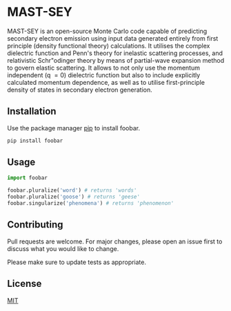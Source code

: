 # MAST-SEY

MAST-SEY is an open-source Monte Carlo code capable of predicting secondary electron emission using input data generated entirely from first principle (density functional theory) calculations. It utilises the complex dielectric function and Penn's theory for inelastic scattering processes, and relativistic Schr\"odinger theory by means of partial-wave expansion method to govern elastic scattering. It allows to not only use the momentum independent (q $=0$) dielectric function but also to include explicitly calculated momentum dependence, as well as to utilise first-principle density of states in secondary electron generation. 

## Installation

Use the package manager [pip](https://pip.pypa.io/en/stable/) to install foobar.

```bash
pip install foobar
```

## Usage

```python
import foobar

foobar.pluralize('word') # returns 'words'
foobar.pluralize('goose') # returns 'geese'
foobar.singularize('phenomena') # returns 'phenomenon'
```

## Contributing
Pull requests are welcome. For major changes, please open an issue first to discuss what you would like to change.

Please make sure to update tests as appropriate.

## License
[MIT](https://choosealicense.com/licenses/mit/)
